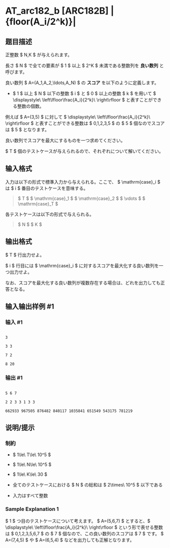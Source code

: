 # AT_arc182_b [ARC182B] |{floor(A_i/2^k)}|

## 题目描述

[problemUrl]: https://atcoder.jp/contests/arc182/tasks/arc182_b

正整数 $ N,K $ が与えられます。

長さ $ N $ で全ての要素が $ 1 $ 以上 $ 2^K $ 未満である整数列を **良い数列** と呼びます。

良い数列 $ A=(A_1,A_2,\ldots,A_N) $ の **スコア** を以下のように定義します。

- $ 1 $ 以上 $ N $ 以下の整数 $ i $ と $ 0 $ 以上の整数 $ k $ を用いて $ \displaystyle\ \left\lfloor\frac{A_i}{2^k}\ \right\rfloor $ と表すことができる整数の個数。
 
例えば $ A=(3,5) $ に対して $ \displaystyle\ \left\lfloor\frac{A_i}{2^k}\ \right\rfloor $ と表すことができる整数は $ 0,1,2,3,5 $ の $ 5 $ 個なのでスコアは $ 5 $ となります。

良い数列でスコアを最大にするものを一つ求めてください。

$ T $ 個のテストケースが与えられるので、それぞれについて解いてください。

## 输入格式

入力は以下の形式で標準入力から与えられる。ここで、 $ \mathrm{case}_i $ は $ i $ 番目のテストケースを意味する。

> $ T $ $ \mathrm{case}_1 $ $ \mathrm{case}_2 $ $ \vdots $ $ \mathrm{case}_T $

各テストケースは以下の形式で与えられる。

> $ N $ $ K $

## 输出格式

$ T $ 行出力せよ。

$ i $ 行目には $ \mathrm{case}_i $ に対するスコアを最大化する良い数列を一つ出力せよ。

なお、スコアを最大化する良い数列が複数存在する場合は、どれを出力しても正答となる。

## 输入输出样例 #1

### 输入 #1

```
3
3 3
7 2
8 20
```

### 输出 #1

```
5 6 7
2 2 3 3 1 3 3
662933 967505 876482 840117 1035841 651549 543175 781219
```

## 说明/提示

### 制約

- $ 1\le\ T\le\ 10^5 $
- $ 1\le\ N\le\ 10^5 $
- $ 1\le\ K\le\ 30 $
- 全てのテストケースにおける $ N $ の総和は $ 2\times\ 10^5 $ 以下である
- 入力はすべて整数
 
### Sample Explanation 1

$ 1 $ つ目のテストケースについて考えます。 $ A=(5,6,7) $ とすると、$ \displaystyle\ \left\lfloor\frac{A_i}{2^k}\ \right\rfloor $ という形で表せる整数は $ 0,1,2,3,5,6,7 $ の $ 7 $ 個なので、この良い数列のスコアは $ 7 $ です。 $ A=(7,4,5) $ や $ A=(6,5,4) $ などを出力しても正解となります。